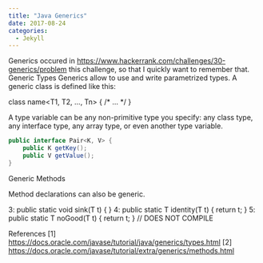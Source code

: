 ```yaml
---
title: "Java Generics"
date: 2017-08-24
categories: 
  - Jekyll
---
```


Generics occured in https://www.hackerrank.com/challenges/30-generics/problem this challenge, so that I quickly want to remember that.
Generic Types
Generics allow to use and write parametrized types. A generic class is defined like this:

class name<T1, T2, ..., Tn> { /* ... */ }

 A type variable can be any non-primitive type you specify: any class type, any interface type, any array type, or even another type 
 variable.

```java
public interface Pair<K, V> {
    public K getKey();
    public V getValue();
}
```

Generic Methods

Method declarations can also be generic. 

3: public static <T> void sink(T t) { }
4: public static <T> T identity(T t) { return t; }
5: public static T noGood(T t) { return t; } // DOES NOT COMPILE


References 
[1] https://docs.oracle.com/javase/tutorial/java/generics/types.html
[2] https://docs.oracle.com/javase/tutorial/extra/generics/methods.html
